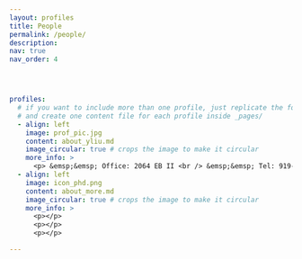 ```yaml
---
layout: profiles
title: People
permalink: /people/
description: 
nav: true
nav_order: 4




profiles:
  # if you want to include more than one profile, just replicate the following block
  # and create one content file for each profile inside _pages/
  - align: left
    image: prof_pic.jpg
    content: about_yliu.md
    image_circular: true # crops the image to make it circular
    more_info: >
      <p> &emsp;&emsp; Office: 2064 EB II <br /> &emsp;&emsp; Tel: 919-515-7360</p>
  - align: left
    image: icon_phd.png 
    content: about_more.md
    image_circular: true # crops the image to make it circular
    more_info: >
      <p></p>
      <p></p>
      <p></p>

---
```


